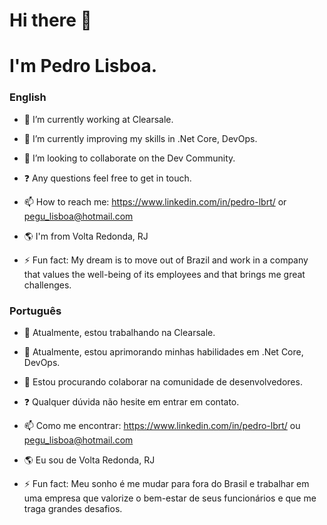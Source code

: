 # Hi there 👋 

# I'm Pedro Lisboa.

### English

- 🔭 I’m currently working at Clearsale.
- 🌱 I’m currently improving my skills in .Net Core, DevOps.
- 👯 I’m looking to collaborate on the Dev Community.
- :question: Any questions feel free to get in touch.
- 📫 How to reach me: https://www.linkedin.com/in/pedro-lbrt/ or pegu_lisboa@hotmail.com
- :earth_americas: I'm from Volta Redonda, RJ

- ⚡ Fun fact: My dream is to move out of Brazil and work in a company that values the well-being of its employees and that brings me great challenges.

### Português

- 🔭 Atualmente, estou trabalhando na Clearsale.
- 🌱 Atualmente, estou aprimorando minhas habilidades em .Net Core, DevOps.
- 👯 Estou procurando colaborar na comunidade de desenvolvedores.
- :question: Qualquer dúvida não hesite em entrar em contato.
- 📫 Como me encontrar: https://www.linkedin.com/in/pedro-lbrt/ ou pegu_lisboa@hotmail.com
- :earth_americas: Eu sou de Volta Redonda, RJ

- ⚡ Fun fact: Meu sonho é me mudar para fora do Brasil e trabalhar em uma empresa que valorize o bem-estar de seus funcionários e que me traga grandes desafios. 

<!--
**pedro-lisboa/pedro-lisboa** is a ✨ _special_ ✨ repository because its `README.md` (this file) appears on your GitHub profile.
-->
